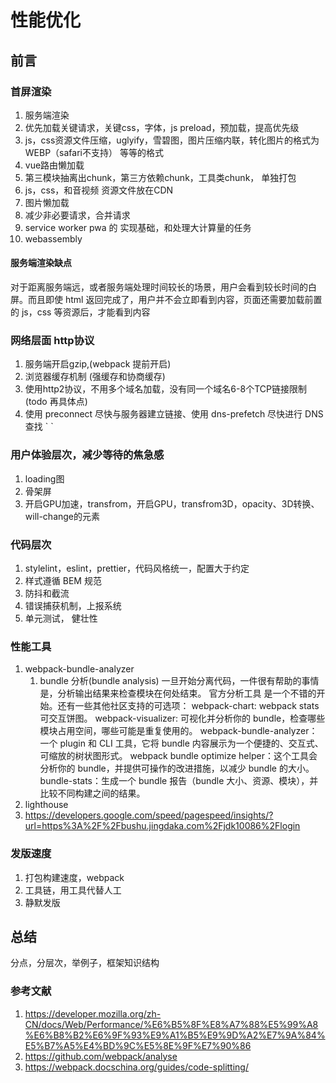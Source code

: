 # 性能优化

## 前言

### 首屏渲染

1. 服务端渲染
2. 优先加载关键请求，关键css，字体，js preload，预加载，提高优先级
3. js，css资源文件压缩，uglyify，雪碧图，图片压缩内联，转化图片的格式为 WEBP（safari不支持） 等等的格式
4. vue路由懒加载
5. 第三模块抽离出chunk，第三方依赖chunk，工具类chunk， 单独打包
6. js，css，和音视频 资源文件放在CDN
7. 图片懒加载
8. 减少非必要请求，合并请求
9. service worker pwa 的 实现基础，和处理大计算量的任务
10. webassembly

#### 服务端渲染缺点

对于距离服务端远，或者服务端处理时间较长的场景，用户会看到较长时间的白屏。而且即使 html 返回完成了，用户并不会立即看到内容，页面还需要加载前置的 js，css 等资源后，才能看到内容

### 网络层面 http协议

1. 服务端开启gzip,(webpack 提前开启)
2. 浏览器缓存机制 (强缓存和协商缓存)
3. 使用http2协议，不用多个域名加载，没有同一个域名6-8个TCP链接限制 (todo 再具体点)
4. 使用 preconnect 尽快与服务器建立链接、使用 dns-prefetch 尽快进行 DNS 查找
   `
    <link rel="dns-prefetch" href="//fonts.googleapis.com">`

### 用户体验层次，减少等待的焦急感

1. loading图
2. 骨架屏
3. 开启GPU加速，transfrom，开启GPU，transfrom3D，opacity、3D转换、will-change的元素

### 代码层次

1. stylelint，eslint，prettier，代码风格统一，配置大于约定
2. 样式遵循 BEM 规范
3. 防抖和截流
4. 错误捕获机制，上报系统
5. 单元测试， 健壮性

### 性能工具

1. webpack-bundle-analyzer
   1. bundle 分析(bundle analysis)
    一旦开始分离代码，一件很有帮助的事情是，分析输出结果来检查模块在何处结束。 官方分析工具 是一个不错的开始。还有一些其他社区支持的可选项：
    webpack-chart: webpack stats 可交互饼图。
    webpack-visualizer: 可视化并分析你的 bundle，检查哪些模块占用空间，哪些可能是重复使用的。
    webpack-bundle-analyzer：一个 plugin 和 CLI 工具，它将 bundle 内容展示为一个便捷的、交互式、可缩放的树状图形式。
    webpack bundle optimize helper：这个工具会分析你的 bundle，并提供可操作的改进措施，以减少 bundle 的大小。
    bundle-stats：生成一个 bundle 报告（bundle 大小、资源、模块），并比较不同构建之间的结果。
2. lighthouse
3. <https://developers.google.com/speed/pagespeed/insights/?url=https%3A%2F%2Fbushu.jingdaka.com%2Fjdk10086%2Flogin>

### 发版速度

1. 打包构建速度，webpack
2. 工具链，用工具代替人工
3. 静默发版

## 总结

分点，分层次，举例子，框架知识结构

### 参考文献

1. <https://developer.mozilla.org/zh-CN/docs/Web/Performance/%E6%B5%8F%E8%A7%88%E5%99%A8%E6%B8%B2%E6%9F%93%E9%A1%B5%E9%9D%A2%E7%9A%84%E5%B7%A5%E4%BD%9C%E5%8E%9F%E7%90%86>
2. <https://github.com/webpack/analyse>
3. <https://webpack.docschina.org/guides/code-splitting/>
